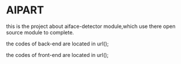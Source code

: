# AIPART

this is the project about aiface-detector module,which use there open source module to complete.

the codes of back-end are located in url();

the codes of front-end are located in url();
